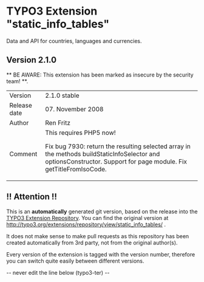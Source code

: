 # TYPO3 Extension "static_info_tables"
Data and API for countries, languages and currencies.

## Version 2.1.0
** BE AWARE: This extension has been marked as insecure by the security team! **.



<table>
	<tr><td>Version</td><td>2.1.0 stable</td></tr>
	<tr><td>Release date</td><td>07. November 2008</td></tr>
	<tr><td>Author</td><td>Ren Fritz</td></tr>
	<tr><td>Comment</td><td>This requires PHP5 now!

Fix bug 7930: return the resulting selected array in the methods buildStaticInfoSelector and optionsConstructor. 
Support for page module. Fix getTitleFromIsoCode.
</td></tr>
</table>

## !! Attention !!
This is an **automatically** generated git version, based on the release into the [TYPO3 Extension Repository](http://www.typo3.org/extensions/).
You can find the original version at http://typo3.org/extensions/repository/view/static_info_tables/ .

It does not make sense to make pull requests as this repository has been created automatically from 3rd party, not from the original author(s).

Every version of the extension is tagged with the version number, therefore you can switch quite easily between different versions.


-- never edit the line below (typo3-ter) --